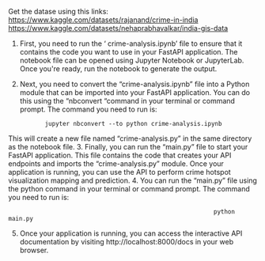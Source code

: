 
Get the datase using this links:
  https://www.kaggle.com/datasets/rajanand/crime-in-india
  https://www.kaggle.com/datasets/nehaprabhavalkar/india-gis-data

1.	First, you need to run the ‘ crime-analysis.ipynb’ file to ensure that it contains the code you want to use in your FastAPI application. The notebook file can be opened using Jupyter Notebook or JupyterLab. Once you're ready, run the notebook to generate the output.
2.	Next, you need to convert the “crime-analysis.ipynb” file into a Python module that can be imported into your FastAPI application. You can do this using the “nbconvert “command in your terminal or command prompt. The command you need to run is:

               jupyter nbconvert --to python crime-analysis.ipynb

This will create a new file named “crime-analysis.py” in the same directory as the notebook file.
3.	Finally, you can run the “main.py” file to start your FastAPI application. This file contains the code that creates your API endpoints and imports the “crime-analysis.py” module. Once your application is running, you can use the API to perform crime hotspot visualization mapping and prediction.
4.	You can run the “main.py” file using the python command in your terminal or command prompt. The command you need to run is:

                                                              python main.py

5.	Once your application is running, you can access the interactive API documentation by visiting http://localhost:8000/docs in your web browser.


